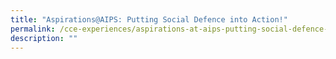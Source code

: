 ```yaml
---
title: "Aspirations@AIPS: Putting Social Defence into Action!"
permalink: /cce-experiences/aspirations-at-aips-putting-social-defence-into-action/
description: ""
---
```


